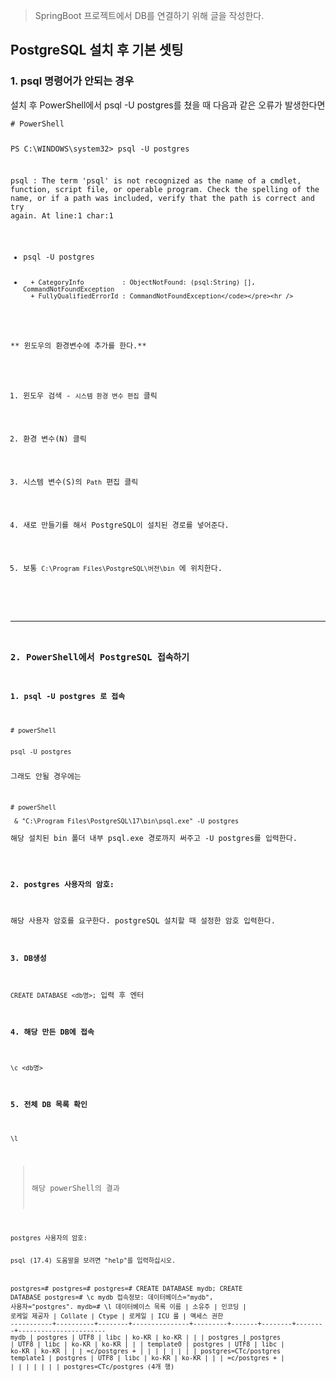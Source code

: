 <blockquote>
<p>SpringBoot 프로젝트에서 DB를 연결하기 위해 글을 작성한다.</p>
</blockquote>
<h2 id="postgresql-설치-후-기본-셋팅">PostgreSQL 설치 후 기본 셋팅</h2>
<h3 id="1-psql-명령어가-안되는-경우">1. psql 명령어가 안되는 경우</h3>
<p>설치 후 PowerShell에서 psql -U postgres를 쳤을 때 다음과 같은 오류가 발생한다면</p>
<pre><code># PowerShell 

PS C:\WINDOWS\system32&gt; psql -U postgres

psql : The term 'psql' is not recognized as the name of a cmdlet, function, script file, or operable program. Check the
 spelling of the name, or if a path was included, verify that the path is correct and try again.
At line:1 char:1
+ psql -U postgres
+ ~~~~
    + CategoryInfo          : ObjectNotFound: (psql:String) [], CommandNotFoundException
    + FullyQualifiedErrorId : CommandNotFoundException</code></pre><hr />
<p>** 윈도우의 환경변수에 추가를 한다.**</p>
<ol>
<li><p>윈도우 검색 - <code>시스템 환경 변수 편집</code> 클릭</p>
</li>
<li><p>환경 변수(N) 클릭 </p>
</li>
<li><p>시스템 변수(S)의 <code>Path</code> 편집 클릭</p>
</li>
<li><p>새로 만들기를 해서 PostgreSQL이 설치된 경로를 넣어준다.</p>
</li>
<li><p>보통 <code>C:\Program Files\PostgreSQL\버전\bin</code> 에 위치한다.</p>
</li>
</ol>
<hr />
<h3 id="2-powershell에서-postgresql-접속하기">2. PowerShell에서 PostgreSQL 접속하기</h3>
<h4 id="1-psql--u-postgres-로-접속">1. psql -U postgres 로 접속</h4>
<pre><code># powerShell 

psql -U postgres</code></pre><p>그래도 안될 경우에는</p>
<pre><code># powerShell

 &amp; &quot;C:\Program Files\PostgreSQL\17\bin\psql.exe&quot; -U postgres</code></pre><p>해당 설치된 bin 폴더 내부 psql.exe 경로까지 써주고 -U postgres를 입력한다.</p>
<h4 id="2-postgres-사용자의-암호">2. postgres 사용자의 암호:</h4>
<p>해당 사용자 암호를 요구한다. postgreSQL 설치할 때 설정한 암호 입력한다.</p>
<h4 id="3-db생성">3. DB생성</h4>
<p><code>CREATE DATABASE &lt;db명&gt;;</code> 입력 후 엔터</p>
<h4 id="4-해당-만든-db에-접속">4. 해당 만든 DB에 접속</h4>
<p><code>\c &lt;db명&gt;</code></p>
<h4 id="5-전체-db-목록-확인">5. 전체 DB 목록 확인</h4>
<p><code>\l</code></p>
<blockquote>
<p>해당 powerShell의 결과</p>
</blockquote>
<pre><code>postgres 사용자의 암호:

psql (17.4)
도움말을 보려면 &quot;help&quot;를 입력하십시오.

postgres=#
postgres=#
postgres=# CREATE DATABASE mydb;
CREATE DATABASE
postgres=# \c mydb
접속정보: 데이터베이스=&quot;mydb&quot;, 사용자=&quot;postgres&quot;.
mydb=# \l
                                             데이터베이스 목록
   이름    |  소유주  | 인코딩 | 로케일 제공자 | Collate | Ctype | 로케일 | ICU 룰 |      액세스 권한
-----------+----------+--------+---------------+---------+-------+--------+--------+-----------------------
 mydb      | postgres | UTF8   | libc          | ko-KR   | ko-KR |        |        |
 postgres  | postgres | UTF8   | libc          | ko-KR   | ko-KR |        |        |
 template0 | postgres | UTF8   | libc          | ko-KR   | ko-KR |        |        | =c/postgres          +
           |          |        |               |         |       |        |        | postgres=CTc/postgres
 template1 | postgres | UTF8   | libc          | ko-KR   | ko-KR |        |        | =c/postgres          +
           |          |        |               |         |       |        |        | postgres=CTc/postgres
(4개 행)</code></pre>